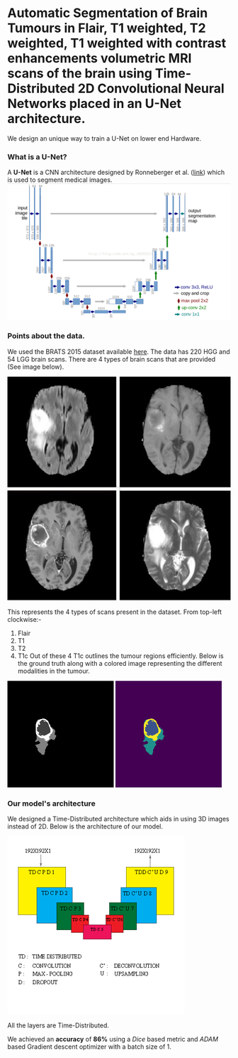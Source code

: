 # Automatic Segmentation of Brain Tumours in Flair, T1 weighted, T2 weighted, T1 weighted with contrast enhancements volumetric MRI scans of the brain using Time-Distributed 2D Convolutional Neural Networks placed in an U-Net architecture.

We design an unique way to train a U-Net on lower end Hardware. 

### What is a U-Net?
A **U-Net** is a CNN architecture designed by Ronneberger et al. ([link](https://arxiv.org/pdf/1505.04597.pdf)) which is used to segment medical images. 
![U-Net architecture](/images/unet1.png )

### Points about the data.

We used the BRATS 2015 dataset available [here](http://braintumorsegmentation.org/). The data has 220 HGG and 54 LGG brain scans. There are 4 types of brain scans that are provided (See image below).

![4-types of scans](/images/4-types-of-scan.jpg)

This represents the 4 types of scans present in the dataset. From top-left clockwise:-
  1. Flair
  2. T1
  3. T2
  4. T1c
Out of these 4 T1c outlines the tumour regions efficiently. Below is the ground truth along with a colored image representing the different modalities in the tumour.
 
 ![tumour](/images/Ground-Truth.png) ![colored-tumour](/images/Colored-Ground-Truth.png)
 
### Our model's architecture
We designed a Time-Distributed architecture which aids in using 3D images instead of 2D. Below is the architecture of our model. 

![TD-UNET](/images/MODEL.png) 

All the layers are Time-Distributed. 

We achieved an **accuracy** of **86%** using a *Dice* based metric and *ADAM* based Gradient descent optimizer with a batch size of 1.

